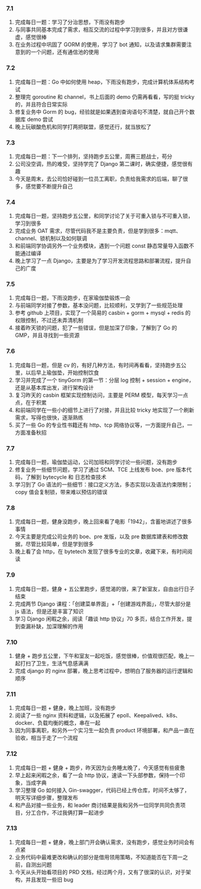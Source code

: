 ### 7.1

1. 完成每日一题：学习了分治思想，下雨没有跑步
2. 与同事共同基本完成了需求，相互交流的过程中学习到很多，并且对方很谦虚，感觉很棒
3. 在业务过程中巩固了 GORM 的使用，学习了 bot 通知，以及请求集群需要注意到的一个问题，还有通信池的使用

### 7.2

1. 完成每日一题：Go 中如何使用 heap，下雨没有跑步，完成计算机体系结构考试
2. 整理完 goroutine 和 channel，书上后面的 demo 仍需再看看，写的挺 tricky 的，并且符合日常实际
3. 修复业务中 Gorm 的 bug，经验就是如果遇到查询语句不清楚，就自己开个数据库 demo 尝试
4. 晚上玩碳酸危机和同学打两把联盟，感觉还行，就当放松了

### 7.3

1. 完成每日一题：下一个排列，坚持跑步五公里，周赛三题战士，苟分
2. 公司没空调，热的难受，坚持学完了 Django 第二课时，确实便捷，感觉很有趣
3. 今天是周末，去公司恰好碰到一位员工离职，负责给我需求的后端，聊了很多，感觉要不断提升自己

### 7.4

1. 完成每日一题，坚持跑步五公里，和同学讨论了关于可重入锁与不可重入锁，学习到很多
2. 完成业务 OAT 需求，尽管代码我不是主要负责，但是学到很多：mqtt、channel、锁机制以及如何联调
3. 和前端同学协调另外一个业务模块，遇到一个问题 const 静态常量导入函数不能通过编译
4. 晚上学习了一点 Django，主要是为了学习开发流程思路和部署流程，提升自己的广度

### 7.5

1. 完成每日一题，下雨没跑步，在家瑜伽垫锻炼一会
2. 与前端同学对接了参数，基本没问题，比较顺利，又学到了一些规范处理
3. 参考 github 上项目，实现了一个简易的 casbin + gorm + mysql + redis 的权限控制，不过还未弄清机制
4. 接着昨天锁的问题，犯了一些错误，但是加深了印象，了解到了 Go 的 GMP，并且寻找到一些资源

### 7.6

1. 完成每日一题，但是 cv 的，有好几种方法，有时间再看看，坚持跑步五公里，以后早上瑜伽垫，开始控制饮食
2. 学习并完成了一个 tinyGorm 的第一节：分层 log 控制 + session + engine，还是从基本库出发，进行架构设计
3. 复习昨天的 casbin 框架实现控制访问，主要是 PERM 模型，每天学习一点点，在于积累
4. 和前端同学在一些小的细节上进行了对接，并且比较 tricky 地实现了一个刷新需求，写得也很快，逐渐熟练
5. 买了一些 Go 的专业性书籍还有 http、tcp 网络协议等，一方面提升自己，一方面准备秋招

### 7.7

1. 完成每日一题，瑜伽垫运动，公司加班和同学讨论一些问题，没有跑步
2. 修复业务一些细节问题，学习了通过 SCM、TCE 上线发布 boe、pre 版本代码，了解到 bytecycle 和 日志检查技术
3. 学习到了 Go 语法的一些细节：接口定义方法，多态实现以及语法约束限制；copy 值会复制锁，带来难以预估的错误

### 7.8

1. 完成每日一题，健身没跑步，晚上回来看了电影「1942」，含蓄地讲述了很多事情
2. 今天主要是完成公司业务的 boe、pre 发版，以及 pre 数据库建表和修改数据，尽管比较简单，但是学到很多
3. 晚上看了会 http，在 bytetech 发现了很多专业的文章，收藏下来，有时间阅读

### 7.9

1. 完成每日一题，健身 + 五公里跑步，感觉渴的很，来了新室友，自由出行日子结束
2. 完成两节 Django 课程：「创建菜单界面」+「创建游戏界面」，尽管大部分是 js 语法，但是还是丰富了知识
3. 学习 Django 闲暇之余，阅读「趣谈 http 协议」70 多页，结合工作开发，提到查漏补缺，加深理解的作用

### 7.10

1. 健身 + 跑步五公里，下午和室友一起吃饭，感觉很棒，价值观很匹配，晚上一起打扫了卫生，生活气息感满满
2. 完成 django 的 nginx 部署，晚上思考过程中，想明白了服务器的运行逻辑和顺序

### 7.11

1. 完成每日一题 + 健身，晚上加班，没有跑步
2. 阅读了一些 nginx 资料和逻辑，以及拓展了 epoll、Keepalived、k8s、docker、负载均衡的概念，串在一起
3. 因为同事离职，和另外一个实习生一起负责 product 环境部署，和产品一直在验收，相当于走了一个流程

### 7.12

1. 完成每日一题 + 健身 + 跑步，昨天因为业务睡太晚了，今天感觉有些疲惫
2. 早上起来闲暇之余，看了一会 http 协议，速读一下头部参数，保持一个印象，当成字典
3. 学习整理 Go 如何接入 Gin-swagger，代码已经上传仓库，时间不太够了，明天写详细步骤，整理发布
4. 和产品对接一些业务，和 leader 商讨结果是我和另外一位同学共同负责项目，分工合作，不过我俩打算一起进步

### 7.13

1. 完成每日一题 + 健身，晚上部门开会确认需求，没有跑步，感觉业务时间会有点紧
2. 业务代码中最难更改和确认的部分是借用领用策略，不知道能否在下周一之前，自测出问题
3. 今天从头开始看项目的 PRD 文档，经过两个月，又有了很深的认识，对于架构，并且发现一些旧 bug
